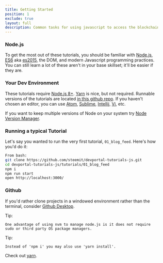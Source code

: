 ```yaml
---
title: Getting Started
position: 1
exclude: true
layout: full
description: Common tasks for using javascript to access the blockchain
---
```

### Node.js
To get the most out of these tutorials, you should be familiar with [Node.js](https://nodejs.org/en/), [ES6](https://babeljs.io/learn-es2015/) aka [es2015](http://www.ecma-international.org/ecma-262/6.0/), the DOM, and modern Javascript programming practices. 
You can still learn a lot of these aren't in your base skillset; it'll be easier if they are.

### Your Dev Environment
These tutorials require [Node.js 8+](https://nodejs.org/en/download/). [Yarn](https://yarnpkg.com/en/) is nice, but not required.  Runnable versions of the tutorials are located [in this github repo](https://github.com/steemit/devportal-tutorials-js).
If you haven't chosen an editor, you can use [Atom](https://atom.io/), [Sublime](https://www.sublimetext.com/), [Intellij](https://www.jetbrains.com/idea/), [Vi](https://en.wikipedia.org/wiki/Vi), etc.

If you want to keep multiple versions of Node on your system try [Node Version Manager](https://github.com/creationix/nvm).

### Running a typical Tutorial

Let's say you wanted to run the very first tutorial, `01_blog_feed`. Here's how you'd do it:

```bash
From bash:
git clone https://github.com/steemit/devportal-tutorials-js.git
cd devportal-tutorials-js/tutorials/01_blog_feed
npm i
npm run start
open http://localhost:3000/
```


### Github

If you'd rather clone projects in a windowed environment rather than the terminal, consider [Github Desktop](https://desktop.github.com/).

Tip:
```
One advantage of using nvm to manage node.js is it does not require sudo or third party OS package managers.
```

Tip:
```
Instead of 'npm i' you may also use 'yarn install'.
```

Check out [yarn](https://yarnpkg.com/en/docs/install).
